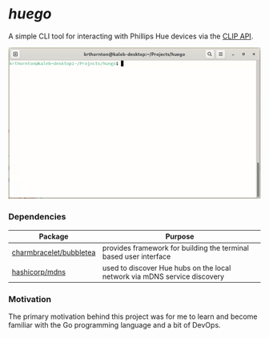 # *huego*

A simple CLI tool for interacting with Phillips Hue devices via the [CLIP API](https://developers.meethue.com/develop/get-started-2/).

![Demo GIF](./doc/demo.gif)

### Dependencies
| Package | Purpose |
| ------- | ----------- |
| [charmbracelet/bubbletea](https://github.com/charmbracelet/bubbletea) | provides framework for building the terminal based user interface |
| [hashicorp/mdns](https://github.com/hashicorp/mdns) | used to discover Hue hubs on the local network via mDNS service discovery |

### Motivation
The primary motivation behind this project was for me to learn and become familiar with the Go programming language and a bit of DevOps.